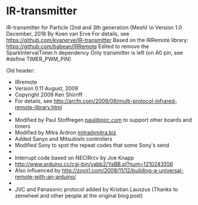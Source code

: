 # IR-transmitter

IR-transmitter for Particle (2nd and 3th generation (Mesh) \n
Version 1.0 December, 2018
By Koen van Erve
For details, see https://github.com/kvanerve/IR-transmitter
Based on the IRRemote library: https://github.com/babean/IRRemote
Edited to remove the SparkIntervalTimer.h dependency
Only transmitter is left (on A0 pin, see #define TIMER_PWM_PIN)

Old header:

* IRremote
* Version 0.11 August, 2009
* Copyright 2009 Ken Shirriff
* For details, see http://arcfn.com/2009/08/multi-protocol-infrared-remote-library.html
*
* Modified by Paul Stoffregen <paul@pjrc.com> to support other boards and timers
* Modified  by Mitra Ardron <mitra@mitra.biz>
* Added Sanyo and Mitsubishi controllers
* Modified Sony to spot the repeat codes that some Sony's send
*
* Interrupt code based on NECIRrcv by Joe Knapp
* http://www.arduino.cc/cgi-bin/yabb2/YaBB.pl?num=1210243556
* Also influenced by http://zovirl.com/2008/11/12/building-a-universal-remote-with-an-arduino/
*
* JVC and Panasonic protocol added by Kristian Lauszus (Thanks to zenwheel and other people at the original blog post)
